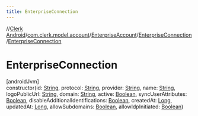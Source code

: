 ```yaml
---
title: EnterpriseConnection
---
```

//[Clerk Android](../../../../index.html)/[com.clerk.model.account](../../index.html)/[EnterpriseAccount](../index.html)/[EnterpriseConnection](index.html)/[EnterpriseConnection](-enterprise-connection.html)



# EnterpriseConnection



[androidJvm]\
constructor(id: [String](https://kotlinlang.org/api/latest/jvm/stdlib/kotlin-stdlib/kotlin/-string/index.html), protocol: [String](https://kotlinlang.org/api/latest/jvm/stdlib/kotlin-stdlib/kotlin/-string/index.html), provider: [String](https://kotlinlang.org/api/latest/jvm/stdlib/kotlin-stdlib/kotlin/-string/index.html), name: [String](https://kotlinlang.org/api/latest/jvm/stdlib/kotlin-stdlib/kotlin/-string/index.html), logoPublicUrl: [String](https://kotlinlang.org/api/latest/jvm/stdlib/kotlin-stdlib/kotlin/-string/index.html), domain: [String](https://kotlinlang.org/api/latest/jvm/stdlib/kotlin-stdlib/kotlin/-string/index.html), active: [Boolean](https://kotlinlang.org/api/latest/jvm/stdlib/kotlin-stdlib/kotlin/-boolean/index.html), syncUserAttributes: [Boolean](https://kotlinlang.org/api/latest/jvm/stdlib/kotlin-stdlib/kotlin/-boolean/index.html), disableAdditionalIdentifications: [Boolean](https://kotlinlang.org/api/latest/jvm/stdlib/kotlin-stdlib/kotlin/-boolean/index.html), createdAt: [Long](https://kotlinlang.org/api/latest/jvm/stdlib/kotlin-stdlib/kotlin/-long/index.html), updatedAt: [Long](https://kotlinlang.org/api/latest/jvm/stdlib/kotlin-stdlib/kotlin/-long/index.html), allowSubdomains: [Boolean](https://kotlinlang.org/api/latest/jvm/stdlib/kotlin-stdlib/kotlin/-boolean/index.html), allowIdpInitiated: [Boolean](https://kotlinlang.org/api/latest/jvm/stdlib/kotlin-stdlib/kotlin/-boolean/index.html))




